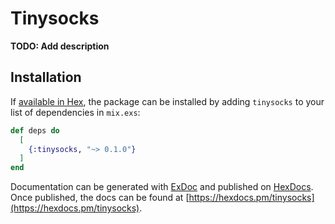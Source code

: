 # Tinysocks

**TODO: Add description**

## Installation

If [available in Hex](https://hex.pm/docs/publish), the package can be installed
by adding `tinysocks` to your list of dependencies in `mix.exs`:

```elixir
def deps do
  [
    {:tinysocks, "~> 0.1.0"}
  ]
end
```

Documentation can be generated with [ExDoc](https://github.com/elixir-lang/ex_doc)
and published on [HexDocs](https://hexdocs.pm). Once published, the docs can
be found at [https://hexdocs.pm/tinysocks](https://hexdocs.pm/tinysocks).

